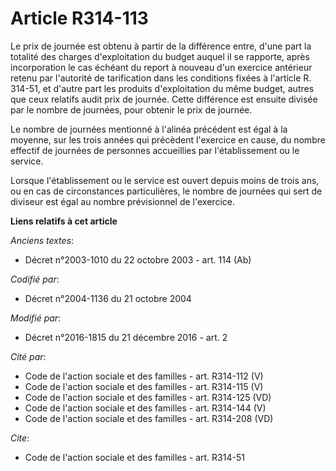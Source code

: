 # Article R314-113

Le prix de journée est obtenu à partir de la différence entre, d'une part la totalité des charges d'exploitation du budget
auquel il se rapporte, après incorporation le cas échéant du report à nouveau d'un exercice antérieur retenu par l'autorité
de tarification  dans les conditions fixées à l'article R. 314-51, et d'autre part les produits d'exploitation du même
budget, autres que ceux relatifs audit prix de journée. Cette différence est ensuite divisée par le nombre de journées, pour
obtenir le prix de journée. 

Le nombre de journées mentionné à l'alinéa précédent est égal à la moyenne, sur les trois années qui précèdent l'exercice en
cause, du nombre effectif de journées de personnes accueillies par l'établissement ou le service. 

Lorsque l'établissement ou le service est ouvert depuis moins de trois ans, ou en cas de circonstances particulières, le
nombre de journées qui sert de diviseur est égal au nombre prévisionnel de l'exercice.

**Liens relatifs à cet article**

_Anciens textes_:

  - Décret n°2003-1010 du 22 octobre 2003 - art. 114 (Ab)

_Codifié par_:

  - Décret n°2004-1136 du 21 octobre 2004

_Modifié par_:

  - Décret n°2016-1815 du 21 décembre 2016 - art. 2

_Cité par_:

  - Code de l'action sociale et des familles - art. R314-112 (V)
  - Code de l'action sociale et des familles - art. R314-115 (V)
  - Code de l'action sociale et des familles - art. R314-125 (VD)
  - Code de l'action sociale et des familles - art. R314-144 (V)
  - Code de l'action sociale et des familles - art. R314-208 (VD)

_Cite_:

  - Code de l'action sociale et des familles - art. R314-51

